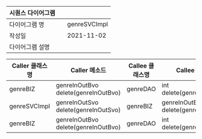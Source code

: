 | 시퀀스 다이어그램  |  |  |
|------------|--|--|
| 다이어그램 명 |  | genreSVCImpl |
| 작성일  |  | 2021-11-02 |
| 다이어그램 설명 |  |  |

| Caller 클래스명 | Caller 메소드 | Callee 클래스명 | Callee 메소드 | 담당자 | 작성일 |
|-------------|------------|-------------|------------|-----|-----|
| genreBIZ | genreInOutBvo delete(genreInOutBvo) | genreDAO | int delete(genreInOutDvo) | SCORE | 2021-11-02 |
| genreSVCImpl | genreInOutSvo delete(genreInOutSvo) | genreBIZ | genreInOutBvo delete(genreInOutBvo) | SCORE | 2021-11-02 |
| genreBIZ | genreInOutBvo delete(genreInOutBvo) | genreDAO | int delete(genreInOutDvo) | SCORE | 2021-11-02 |
